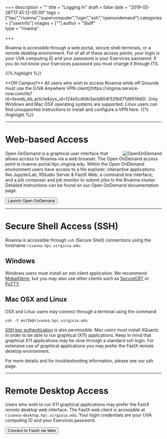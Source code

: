 +++
description = ""
title = "Logging In"
draft = false
date = "2019-05-28T17:45:12-05:00"
tags = ["hpc","rivanna","supercomputer","login","ssh","openondemand"]
categories = ["userinfo"]
images = [""]
author = "Staff"  
type = "rivanna"

+++

<p class=lead>Rivanna is accessible through a web portal, secure shell terminals, or a remote desktop environment.  For of all of these access points, your login is your UVA computing ID and your password is your Eservices password.  If you do not know your Eservices password you must change it through ITS.</p>

{{% highlight %}}
<div style="float:left;padding:0 1rem 0 0;"><i style="" class="fas fa-3x fa-map-marked-alt"></i></div> **Off Campus?** All users who wish to access Rivanna while off Grounds must use the [UVA Anywhere VPN client](https://virginia.service-now.com/its?id=itsweb_kb_article&sys_id=f24e5cdfdb3acb804f32fb671d9619d0).  Only Windows and Mac OSX operating systems are supported.  Linux users can find unsupported instructions to install and configure a VPN here.
{{% /highlight %}}

- - -

# Web-based Access

<img alt="OpenOnDemand" src="/images/ood.png" align="right" style="max-width:30%;">
Open OnDemand is a graphical user interface that allows access to Rivanna via a web browser.  The Open OnDemand access point is rivanna-portal.hpc.virginia.edu.  Within the Open OnDemand environment users have access to a file explorer; interactive applications like JupyterLab, RStudio Server & FastX Web; a command line interface; and a job composer and job monitor to submit jobs to the Rivanna cluster.  Detailed instructions can be found on our Open OnDemand documentation page.

[<button class="btn btn-primary">Launch Open OnDemand</button>](https://rivanna-portal.hpc.virginia.edu/)

- - -

# Secure Shell Access (SSH)

Rivanna is accessible through `ssh` (Secure Shell) connections using the hostname `rivanna.hpc.virginia.edu`.

## Windows

Windows users must install an ssh client application.  We recommend [MobaXterm](https://mobaxterm.mobatek.net/), but you may also use other clients such as [SecureCRT](https://www.vandyke.com/products/securecrt/) or [PuTTY](https://www.putty.org/). 

## Mac OSX and Linux

OSX and Linux users may connect through a terminal using the command

```
ssh -Y mst3k@rivanna.hpc.virginia.edu  
```

[SSH key authentication](https://discuss.rc.virginia.edu/t/ssh-key-authentication/200) is also permissible. Mac users must install XQuartz in order to be able to run graphical (X11) applications.  Keep in mind that graphical X11 applications may be slow through a standard ssh login.  For extensive use of graphical applications you may prefer the FastX remote desktop environment.

For more details and for troubleshooting information, please see our ssh page.

- - -

# Remote Desktop Access

Users who wish to run X11 graphical applications may prefer the FastX remote desktop web interface.  The FastX web client is accessible at `rivanna-desktop.hpc.virginia.edu`. Your login credentials are your UVA computing ID and your Eservices password.

[<button class="btn btn-primary">Connect to FastX via Web</button>](https://rivanna-gpu.hpc.virginia.edu:8000/auth/ssh)
